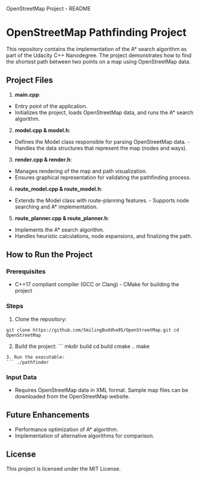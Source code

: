OpenStreetMap Project - README
# OpenStreetMap Pathfinding Project
This repository contains the implementation of the A* search algorithm as part of the Udacity C++ Nanodegree. The project demonstrates how to find the shortest path between two points on a map using OpenStreetMap data.
## Project Files
1. **main.cpp**:
- Entry point of the application.
- Initializes the project, loads OpenStreetMap data, and runs the A* search algorithm.
2. **model.cpp & model.h**:
- Defines the Model class responsible for parsing OpenStreetMap data. - Handles the data structures that represent the map (nodes and ways).
3. **render.cpp & render.h**:
- Manages rendering of the map and path visualization.
- Ensures graphical representation for validating the pathfinding process.
4. **route_model.cpp & route_model.h**:
- Extends the Model class with route-planning features. - Supports node searching and A* implementation.
5. **route_planner.cpp & route_planner.h**:
- Implements the A* search algorithm.
- Handles heuristic calculations, node expansions, and finalizing the path.
## How to Run the Project
### Prerequisites
- C++17 compliant compiler (GCC or Clang) - CMake for building the project
### Steps
1. Clone the repository:
```
git clone https://github.com/SmilingBuddha95/OpenStreetMap.git cd OpenStreetMap
```
2. Build the project: ```
mkdir build cd build cmake .. make
```
3. Run the executable:
``` ./pathfinder

```
### Input Data
- Requires OpenStreetMap data in XML format. Sample map files can be downloaded from the OpenStreetMap website.
## Future Enhancements
- Performance optimization of A* algorithm.
- Implementation of alternative algorithms for comparison.
## License
This project is licensed under the MIT License.
